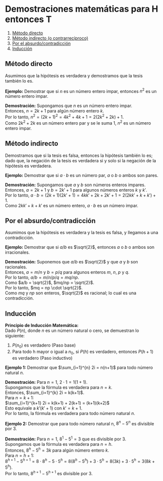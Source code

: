 # Demostraciones matemáticas para H entonces T

1. [Método directo](#directo)
2. [Método indirecto (o contrarrecíproco)](#indirecto)
3. [Por el absurdo/contradicción](#absurdo/contradicción)
4. [Inducción](#inducción)

## Método directo <a name="directo"></a>

Asumimos que la hipótesis es verdadera y demostramos que la tesis también lo es.

**Ejemplo:** Demostrar que si $n$ es un número entero impar, entonces $n^2$ es un número entero impar.

**Demostración:** Supongamos que $n$ es un número entero impar.  
Entonces, $n = 2k + 1$ para algún número entero $k$.  
Por lo tanto, $n^2 = (2k + 1)^2 = 4k^2 + 4k + 1 = 2(2k^2 + 2k) + 1$.  
Como $2k^2 + 2k$ es un número entero par y se le suma 1, $n^2$ es un número entero impar.

## Método indirecto <a name="indirecto"></a>

Demostramos que si la tesis es falsa, entonces la hipótesis también lo es; dado que, la negación de la tesis es verdadera si y solo si la negación de la hipótesis es verdadera.

**Ejemplo:** Demostrar que si $a\cdot b$ es un número par, $a$ o $b$ o ambos son pares.

**Demostración:** Supongamos que $a$ y $b$ son números enteros impares.  
Entonces, $a = 2k + 1$ y $b = 2k' + 1$ para algunos números enteros $k$ y $k'$.  
Por lo tanto, $a\cdot b = (2k + 1)(2k' + 1) = 4kk' + 2k + 2k' + 1 = 2(2kk' + k + k') + 1$.  
Como $2kk' + k + k'$ es un número entero, $a\cdot b$ es un número impar.

## Por el absurdo/contradicción <a name="absurdo/contradicción"></a>

Asumimos que la hipótesis es verdadera y la tesis es falsa, y llegamos a una contradicción.

**Ejemplo:** Demostrar que si $a/b$ es $\sqrt{2}$, entonces $a$ o $b$ o ambos son irracionales. 

**Demostración:** Suponemos que $a/b$ es $\sqrt{2}$ y que $a$ y $b$ son racionales.  
Entonces, $a = m/n$ y $b = p/q$ para algunos enteros $m$, $n$, $p$ y $q$.  
Por lo tanto, $a/b = m/n / p/q = mq/np$.  
Como $a/b = \sqrt{2}$, $mq/np = \sqrt{2}$.  
Por lo tanto, $mq = np \cdot \sqrt{2}$.  
Como $mq$ y $np$ son enteros, $\sqrt{2}$ es racional; lo cual es una contradicción.

## Inducción <a name="inducción"></a>

**Principio de Inducción Matemática:**  
Dado $P(n)$, donde $n$ es un número natural o cero, se demuestran lo siguiente:
1. $P(n_0)$ es verdadero (Paso base)
2. Para todo h mayor o igual a $n_0$, si $P(h)$ es verdadero, entonces $P(h+1)$ es verdadero (Paso inductivo)

**Ejemplo 1:** Demostrar que $\sum_{i=1}^{n} 2i = n(n+1)$ para todo número natural $n$.

**Demostración:** Para $n = 1$, $2\cdot 1 = 1(1+1)$.  
Supongamos que la fórmula es verdadera para $n = k$.  
Entonces, $\sum_{i=1}^{k} 2i = k(k+1)$.  
Para $n = k+1$:  
$\sum_{i=1}^{k+1} 2i = k(k+1) + 2(k+1) = (k+1)(k+2)$  
Esto equivale a $k'(k'+1)$ con $k' = k+1$.  
Por lo tanto, la fórmula es verdadera para todo número natural $n$.

**Ejemplo 2:** Demostrar que para todo número natural n, $8^n-5^n$ es divisible por 3.

**Demostración:** Para $n = 1$, $8^1-5^1 = 3$ que es divisible por 3.  
Supongamos que la fórmula es verdadera para $n = h$.  
Entonces, $8^h-5^h = 3k$ para algún número entero $k$.  
Para $n = h+1$:  
$8^{h+1}-5^{h+1} = 8\cdot 8^h-5\cdot 5^h = 8(8^h-5^h) + 3\cdot 5^h = 8(3k) + 3\cdot 5^h = 3(8k + 5^h)$.  
Por lo tanto, $8^{h+1}-5^{h+1}$ es divisible por 3.

